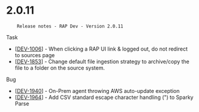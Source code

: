 # 2.0.11



```text
    Release notes - RAP Dev - Version 2.0.11
```

 Task

* \[[DEV-1006](https://wmpartners.atlassian.net/browse/DEV-1006)\] - When clicking a RAP UI link & logged out, do not redirect to sources page
* \[[DEV-1853](https://wmpartners.atlassian.net/browse/DEV-1853)\] - Change default file ingestion strategy to archive/copy the file to a folder on the source system.

 Bug

* \[[DEV-1940](https://wmpartners.atlassian.net/browse/DEV-1940)\] - On-Prem agent throwing AWS auto-update exception
* \[[DEV-1964](https://wmpartners.atlassian.net/browse/DEV-1964)\] - Add CSV standard escape character handling \("\) to Sparky Parse

